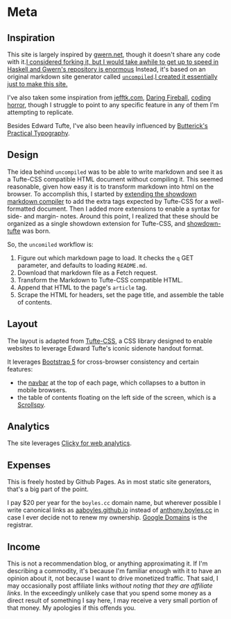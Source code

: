 # Meta

## Inspiration

This site is largely inspired by [gwern.net](https://gwern.net/), though it doesn't share any code with it.[I considered forking it, but I would take awhile to get up to speed in Haskell and <a href="https://github.com/gwern/gwern.net">Gwern's repository is enormous</a>](sidenote) Instead, it's based on an original markdown site generator called [`uncompiled`](/uncompiled/).[I created it essentially just to make this site.](sidenote)

I've also taken some inspiration from [jefftk.com](https://www.jefftk.com/), [Daring Fireball](https://daringfireball.net/), [coding horror](https://blog.codinghorror.com/), though I struggle to point to any specific feature in any of them I'm attempting to replicate.

Besides Edward Tufte, I've also been heavily influenced by [Butterick's Practical Typography](https://practicaltypography.com/).

## Design

The idea behind `uncompiled` was to be able to write markdown and see it as a Tufte-CSS compatible HTML document without compiling it. This seemed reasonable, given how easy it is to transform markdown into html on the browser. To accomplish this, I started by [extending the showdown markdown compiler](https://github.com/showdownjs/showdown/wiki/extensions) to add the extra tags expected by Tufte-CSS for a well-formatted document. Then I added more extensions to enable a syntax for side- and margin- notes. Around this point, I realized that these should be organized as a single showdown extension for Tufte-CSS, and [showdown-tufte](https://www.npmjs.com/package/showdown-tufte) was born.

So, the `uncomiled` workflow is:

1. Figure out which markdown page to load. It checks the `q` GET parameter, and defaults to loading `README.md`.
2. Download that markdown file as a Fetch request.
3. Transform the Markdown to Tufte-CSS compatible HTML.
4. Append that HTML to the page's `article` tag.
5. Scrape the HTML for headers, set the page title, and assemble the table of contents.

## Layout

The layout is adapted from [Tufte-CSS](https://edwardtufte.github.io/tufte-css/), a CSS library designed to enable websites to leverage Edward Tufte's iconic sidenote handout format.

It leverages [Bootstrap 5](https://getbootstrap.com/docs/5.0/getting-started/introduction/) for cross-browser consistency and certain features:

* the [navbar](https://getbootstrap.com/docs/5.0/components/navbar/) at the top of each page, which collapses to a button in mobile browsers.
* the table of contents floating on the left side of the screen, which is a [Scrollspy](https://getbootstrap.com/docs/5.0/components/scrollspy/).

## Analytics

The site leverages [Clicky for web analytics](http://clicky.com/101295571).

## Expenses

This is freely hosted by Github Pages. As in most static site generators, that's a big part of the point.

I pay $20 per year for the `boyles.cc` domain name, but wherever possible I write canonical links as [aaboyles.github.io](https://aaboyles.github.io/) instead of [anthony.boyles.cc](https://anthony.boyles.cc/) in case I ever decide not to renew my ownership. [Google Domains](https://domains.google/) is the registrar.

## Income

This is not a recommendation blog, or anything approximating it. If I'm describing a commodity, it's because I'm familiar enough with it to have an opinion about it, not because I want to drive monetized traffic. That said, I may occasionally post affiliate links *without noting that they are affiliate links*. In the exceedingly unlikely case that you spend some money as a direct result of something I say here, I may receive a very small portion of that money. My apologies if this offends you.
